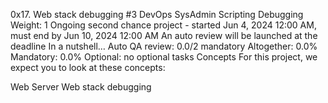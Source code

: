 0x17. Web stack debugging #3
DevOps
SysAdmin
Scripting
Debugging
 Weight: 1
 Ongoing second chance project - started Jun 4, 2024 12:00 AM, must end by Jun 10, 2024 12:00 AM
 An auto review will be launched at the deadline
In a nutshell…
Auto QA review: 0.0/2 mandatory
Altogether:  0.0%
Mandatory: 0.0%
Optional: no optional tasks
Concepts
For this project, we expect you to look at these concepts:

Web Server
Web stack debugging
